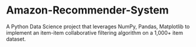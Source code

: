 # Amazon-Recommender-System
A Python Data Science project that leverages NumPy, Pandas, Matplotlib to implement an item-item collaborative filtering algorithm on a 1,000+ item dataset.
